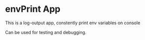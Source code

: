 # envPrint App
This is a log-output app, constently print env variables on console  

Can be used for testing and debugging.
   
